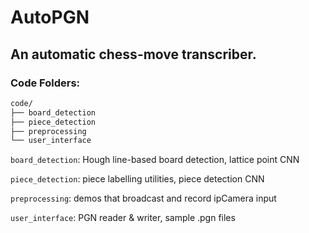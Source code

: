 # AutoPGN
## An automatic chess-move transcriber.

### Code Folders:

```bash
code/
├── board_detection
├── piece_detection
├── preprocessing
└── user_interface
```

`board_detection`: Hough line-based board detection, lattice point CNN

`piece_detection`: piece labelling utilities, piece detection CNN

`preprocessing`: demos that broadcast and record ipCamera input

`user_interface`: PGN reader & writer, sample .pgn files

